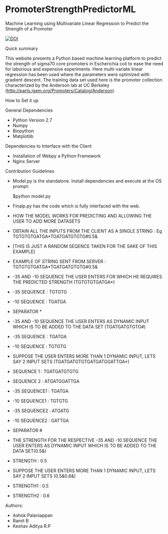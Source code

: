 # PromoterStrengthPredictorML
Machine Learning using Multivariate Linear Regression to Predict the Strength of a Promoter


[![DOI](https://zenodo.org/badge/105354787.svg)](https://zenodo.org/badge/latestdoi/105354787)


Quick summary

This website presents a Python based machine learning platform to predict the strength of sigma70 core promoters in Escherichia coli to ease the need for laborious and expensive experiments.
Here multi-variate linear regression has been used where the parameters were optimized with gradient descent. The training data set used here is the promoter collection characterized by the Anderson lab at UC Berkeley (http://parts.igem.org/Promoters/Catalog/Anderson).

How to Set it up

General Dependencies

* Python Version 2.7
* Numpy
* Biopython
* Matplotlib

Dependencies to Interface with the Client

* Installation of Webpy a Python Framework
* Nginx Server

Contribution Guidelines

* Model.py is the standalone. Install dependencies and execute at the OS prompt:

  $python model.py

* Finalp.py has the code which is fully interfaced with the web.

* HOW THE MODEL WORKS FOR PREDICTING AND ALLOWING THE USER TO ADD MORE DATASETS

* OBTAIN ALL THE INPUTS FROM THE CLIENT AS A SINGLE STRING : Eg TGTGTGTGATGA*TGATGATGTGTG#0.5&
* [THIS IS JUST A RANDOM SEQENCE TAKEN FOR THE SAKE OF THIS EXAMPLE]

* EXAMPLE OF STRING SENT FROM SERVER : TGTGTGTGATGA*TGATGATGTGTG#0.5&

* -35 AND -10 SEQUENCE THE USER ENTERS FOR WHICH HE REQUIRES THE PREDICTED STRENGTH (TGTGTGTGATGA*)
* -35 SEQUENCE : TGTGTG
* -10 SEQUENCE : TGATGA

* SEPARATOR *

* -35 AND -10 SEQUENCE THE USER ENTERS AS DYNAMIC INPUT WHICH IS TO BE ADDED TO THE DATA SET (TGATGATGTGTG#)   
* -35 SEQUENCE : TGATGA
* -10 SEQUENCE : TGTGTG
* SUPPOSE THE USER ENTERS MORE THAN 1 DYNAMIC INPUT, LETS SAY 2 INPUT SETS (TGATGATGTGTGATGATGGATTGA*)
* SEQUENCE 1 : TGATGATGTGTG
* SEQUENCE 2 : ATGATGGATTGA
* -35 SEQUENCE1 : TGATGA
* -10 SEQUENCE1 : TGTGTG
* -35 SEQUENCE2 : ATGATG
* -10 SEQUENCE2 : GATTGA

* SEPARATOR #

* THE STRENGTH FOR THE RESPECTIVE -35 AND -10 SEQUENCE THE USER ENTERS AS DYNAMIC INPUT WHICH IS TO BE ADDED TO THE DATA SET(0.5&)
* STRENGTH : 0.5
* SUPPOSE THE USER ENTERS MORE THAN 1 DYNAMIC INPUT, LETS SAY 2 INPUT SETS (0.5&0.6&)
* STRENGTH1 : 0.5
* STRENGTH2 : 0.6

Authors:
 
* Ashok Palaniappan
* Ramit B
* Keshav Aditya R.P
